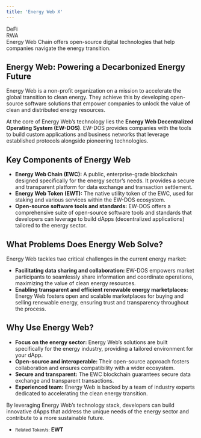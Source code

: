 ```yaml
---
title: 'Energy Web X'
---
```

DeFi  
 RWA  
 Energy Web Chain offers open-source digital technologies that help companies navigate the energy transition.


Energy Web: Powering a Decarbonized Energy Future
-------------------------------------------------

Energy Web is a non-profit organization on a mission to accelerate the global transition to clean energy. They achieve this by developing open-source software solutions that empower companies to unlock the value of clean and distributed energy resources.

At the core of Energy Web’s technology lies the **Energy Web Decentralized Operating System (EW-DOS)**. EW-DOS provides companies with the tools to build custom applications and business networks that leverage established protocols alongside pioneering technologies.

Key Components of Energy Web
----------------------------

- **Energy Web Chain (EWC):** A public, enterprise-grade blockchain designed specifically for the energy sector’s needs. It provides a secure and transparent platform for data exchange and transaction settlement.
- **Energy Web Token (EWT):** The native utility token of the EWC, used for staking and various services within the EW-DOS ecosystem.
- **Open-source software tools and standards:** EW-DOS offers a comprehensive suite of open-source software tools and standards that developers can leverage to build dApps (decentralized applications) tailored to the energy sector.

What Problems Does Energy Web Solve?
------------------------------------

Energy Web tackles two critical challenges in the current energy market:

- **Facilitating data sharing and collaboration:** EW-DOS empowers market participants to seamlessly share information and coordinate operations, maximizing the value of clean energy resources.
- **Enabling transparent and efficient renewable energy marketplaces:** Energy Web fosters open and scalable marketplaces for buying and selling renewable energy, ensuring trust and transparency throughout the process.

Why Use Energy Web?
-------------------

- **Focus on the energy sector:** Energy Web’s solutions are built specifically for the energy industry, providing a tailored environment for your dApp.
- **Open-source and interoperable:** Their open-source approach fosters collaboration and ensures compatibility with a wider ecosystem.
- **Secure and transparent:** The EWC blockchain guarantees secure data exchange and transparent transactions.
- **Experienced team:** Energy Web is backed by a team of industry experts dedicated to accelerating the clean energy transition.

By leveraging Energy Web’s technology stack, developers can build innovative dApps that address the unique needs of the energy sector and contribute to a more sustainable future.

- <small>Related Token/s:</small> **EWT**
